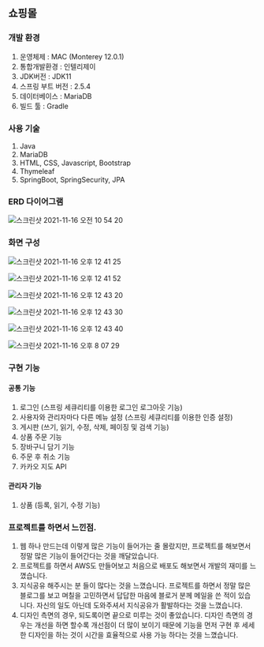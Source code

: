 ## 쇼핑몰

### 개발 환경
1. 운영체제 : MAC (Monterey 12.0.1)
2. 통합개발환경 : 인텔리제이
3. JDK버전 : JDK11
4. 스프링 부트 버전 : 2.5.4
5. 데이터베이스 : MariaDB
6. 빌드 툴 : Gradle

### 사용 기술
1. Java
2. MariaDB
3. HTML, CSS, Javascript, Bootstrap
4. Thymeleaf
5. SpringBoot, SpringSecurity, JPA

### ERD 다이어그램
![스크린샷 2021-11-16 오전 10 54 20](https://user-images.githubusercontent.com/63573287/141881480-7835fd75-0787-4295-aa0e-f06682aae041.png)

### 화면 구성
![스크린샷 2021-11-16 오후 12 41 25](https://user-images.githubusercontent.com/63573287/141891809-a90de0a2-73a4-4b7d-975b-1e95adc27464.png)

![스크린샷 2021-11-16 오후 12 41 52](https://user-images.githubusercontent.com/63573287/141891996-bd035c1b-7e3a-44e2-b24c-064941e5b7cf.png)

![스크린샷 2021-11-16 오후 12 43 20](https://user-images.githubusercontent.com/63573287/141891999-36cad1cf-1193-4a8e-be85-73b1fbfa2d2e.png)

![스크린샷 2021-11-16 오후 12 43 30](https://user-images.githubusercontent.com/63573287/141892003-0b0c1002-8b0b-48c1-bf07-6132806aad8b.png)

![스크린샷 2021-11-16 오후 12 43 40](https://user-images.githubusercontent.com/63573287/141892007-f86bb79b-4ae3-4c79-865a-e60c7930dc8f.png)

![스크린샷 2021-11-16 오후 8 07 29](https://user-images.githubusercontent.com/63573287/141974609-367211ec-4b2b-4588-8a67-b0aff6b43395.png)


### 구현 기능
#### 공통 기능
1. 로그인 (스프링 세큐리티를 이용한 로그인 로그아웃 기능)
2. 사용자와 관리자마다 다른 메뉴 설정 (스프링 세큐리티를 이용한 인증 설정)
3. 게시판 (쓰기, 읽기, 수정, 삭제, 페이징 및 검색 기능)
4. 상품 주문 기능
5. 장바구니 담기 기능
6. 주문 후 취소 기능
7. 카카오 지도 API 

#### 관리자 기능
1. 상품 (등록, 읽기, 수정 기능)


### 프로젝트를 하면서 느낀점.
1. 웹 하나 만드는데 이렇게 많은 기능이 들어가는 줄 몰랐지만, 프로젝트를 해보면서 정말 많은 기능이 들어간다는 것을 깨달았습니다.
2. 프로젝트를 하면서 AWS도 만들어보고 처음으로 배포도 해보면서 개발의 재미를 느꼈습니다.
3. 지식공유 해주시는 분 들이 많다는 것을 느꼈습니다. 프로젝트를 하면서 정말 많은 블로그를 보고 며칠을 고민하면서 답답한 마음에 블로거 분께 메일을 쓴 적이 있습니다. 자신의 일도 아닌데 도와주셔서 지식공유가 활발하다는 것을 느꼈습니다. 
4. 디자인 측면의 경우, 되도록이면 끝으로 미루는 것이 좋았습니다. 디자인 측면의 경우는 개선을 하면 할수록 개선점이 더 많이 보이기 때문에 기능을 먼저 구현 후 세세한 디자인을 하는 것이 시간을 효율적으로 사용 가능 하다는 것을 느꼈습니다. 

